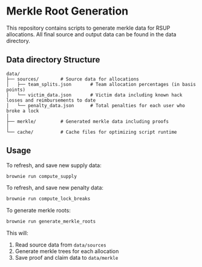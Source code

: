 # Merkle Root Generation

This repository contains scripts to generate merkle data for RSUP allocations. All final source and output data can be found in the data directory.

## Data directory Structure

```
data/
├── sources/        # Source data for allocations
│   ├── team_splits.json       # Team allocation percentages (in basis points)
│   └── victim_data.json       # Victim data including known hack losses and reimbursements to date
│   └── penalty_data.json      # Total penalties for each user who broke a lock
│
├── merkle/         # Generated merkle data including proofs
│
└── cache/          # Cache files for optimizing script runtime
```

## Usage

To refresh, and save new supply data:

```bash
brownie run compute_supply
```

To refresh, and save new penalty data:

```bash
brownie run compute_lock_breaks
```

To generate merkle roots:

```bash
brownie run generate_merkle_roots
```

This will:

1. Read source data from `data/sources`
2. Generate merkle trees for each allocation
3. Save proof and claim data to `data/merkle`
